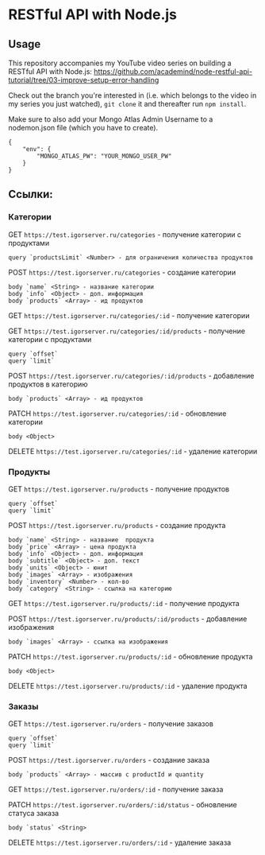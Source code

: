 # RESTful API with Node.js

## Usage
This repository accompanies my YouTube video series on building a RESTful API with Node.js: https://github.com/academind/node-restful-api-tutorial/tree/03-improve-setup-error-handling

Check out the branch you're interested in (i.e. which belongs to the video in my series you just watched), ```git clone``` it and thereafter run ```npm install```.

Make sure to also add your Mongo Atlas Admin Username to a nodemon.json file (which you have to create).

```
{
    "env": {
        "MONGO_ATLAS_PW": "YOUR_MONGO_USER_PW"
    }
}
```

## Ссылки:
### Категории
GET `https://test.igorserver.ru/categories` - получение категории с продуктами
```
query `productsLimit` <Number> - для ограничения количества продуктов
```

POST `https://test.igorserver.ru/categories` - создание категории
```
body `name` <String> - название категории
body `info` <Object> - доп. информация
body `products` <Array> - ид продуктов
```

GET `https://test.igorserver.ru/categories/:id` - получение категории

GET `https://test.igorserver.ru/categories/:id/products` - получение категории с продуктами
```
query `offset`
query `limit`
```

POST `https://test.igorserver.ru/categories/:id/products` - добавление продуктов в категорию
```
body `products` <Array> - ид продуктов
```

PATCH `https://test.igorserver.ru/categories/:id` - обновление категории
```
body <Object>
```

DELETE `https://test.igorserver.ru/categories/:id` - удаление категории

### Продукты
GET `https://test.igorserver.ru/products` - получение продуктов
```
query `offset`
query `limit`
```

POST `https://test.igorserver.ru/products` - создание продукта
```
body `name` <String> - название  продукта
body `price` <Array> - цена продукта
body `info` <Object> - доп. информация
body `subtitle` <Object> - доп. текст
body `units` <Object> - юнит
body `images` <Array> - изображения
body `inventory` <Number> - кол-во
body `category` <String> - ссылка на категорию
```

GET `https://test.igorserver.ru/products/:id` - получение продукта

POST `https://test.igorserver.ru/products/:id/products` - добавление изображения
```
body `images` <Array> - ссылка на изображения
```

PATCH `https://test.igorserver.ru/products/:id` - обновление продукта
```
body <Object>
```

DELETE `https://test.igorserver.ru/products/:id` - удаление продукта

### Заказы
GET `https://test.igorserver.ru/orders` - получение заказов
```
query `offset`
query `limit`
```

POST `https://test.igorserver.ru/orders` - создание заказа
```
body `products` <Array> - массив c productId и quantity
```

GET `https://test.igorserver.ru/orders/:id` - получение заказа

PATCH `https://test.igorserver.ru/orders/:id/status` - обновление статуса заказа
```
body `status` <String>
```

DELETE `https://test.igorserver.ru/orders/:id` - удаление заказа
